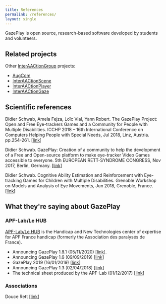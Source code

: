 ```yaml
---
title: References
permalink: /references/
layout: single
---
```


GazePlay is open source, research-based software developed by students and volunteers.

## Related projects

Other [InterAACtionGroup](https://interaactionbox.afsr.fr/) projects:
- [AugCom](https://interaactiongroup.github.io/AugCom/)
- [InterAACtionScene](https://interaactiongroup.github.io/InterAACtionScene/)
- [InterAACtionPlayer](https://interaactiongroup.github.io/InterAACtionPlayer/)
- [InterAACtionGaze](https://interaactiongroup.github.io/interaactionGaze/)

## Scientific references

Didier Schwab, Amela Fejza, Loïc Vial, Yann Robert.
The GazePlay Project: Open and Free Eye-trackers Games and a Community for People with Multiple Disabilities.
ICCHP 2018 – 16th International Conference on Computers Helping People with Special Needs, Jul 2018, Linz, Austria. pp.254-261.
[[link](https://hal.archives-ouvertes.fr/hal-01804271)]

Didier Schwab.
GazePlay: Creation of a community to help the development of a Free and Open-source platform to make eye-tracker Video Games accessible to everyone.
5th EUROPEAN RETT-SYNDROME CONGRESS, Nov 2017, Berlin, Germany.
[[link](https://hal.archives-ouvertes.fr/hal-01630628)]

Didier Schwab.
Cognitive Ability Estimation and Reinforcement with Eye-tracking Games for Children with Multiple Disabilities.
Grenoble Workshop on Models and Analysis of Eye Movements, Jun 2018, Grenoble, France.
[[link](https://hal.archives-ouvertes.fr/hal-01806290)]

## What they're saying about GazePlay

### APF-Lab/Le HUB

[APF-Lab/Le HUB](https://lehub.apflab.org/) is the Handicap and New Technologies center of expertise for APF France handicap (formerly the Association des paralysés de France).

* Announcing GazePlay 1.8.1 (05/11/2020) [[link](http://rnt.eklablog.com/gazeplay-nouvelle-version-1-8-1-a204089012?fbclid=IwAR3_jHMXBbp6KaeccHfbBFLlDuPI5E79YuEfQmtPSrxwZOVOHqBdobEShsg)].
* Announcing GazePlay 1.6 (09/09/2019) [[link](https://lehub.apflab.org/gazeplay-nouvelle-version-avec-19-nouveaux-jeux/?fbclid=IwAR0ArX9iFD0xKGM1r1aLEHTF9LXDm4MElDX4nbyKTnj_5Lh9lMGPWpX4RXY)]
* GazePlay 2019 (16/01/2019) [[link](http://rnt.eklablog.com/gazeplay-2019-a158370272)]
* Announcing GazePlay 1.3 (02/04/2018) [[link](http://c-rnt.apf.asso.fr/2018/04/02/gazeplay-1-3-mise-a-jour-et-nouveaux-jeux/)]
* The technical sheet produced by the APF-Lab (01/12/2017) [[link](http://documentation.apflab.org/crnt/api/article/article-display.php?r=04245gazeplay)]

### Associations

Douce Rett [[link](https://doucesrett.wordpress.com/2019/01/21/gazeplay-2019/)]
